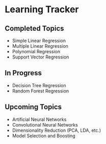 # Learning Tracker

## Completed Topics
- Simple Linear Regression
- Multiple Linear Regression
- Polynomial Regression
- Support Vector Regression

## In Progress
- Decision Tree Regression
- Random Forest Regression

## Upcoming Topics
- Artificial Neural Networks
- Convolutional Neural Networks
- Dimensionality Reduction (PCA, LDA, etc.)
- Model Selection and Boosting
